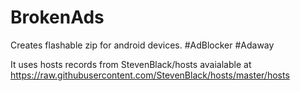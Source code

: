# BrokenAds
Creates  flashable zip   for android devices.  #AdBlocker #Adaway 

It uses hosts records from StevenBlack/hosts avaialable at  https://raw.githubusercontent.com/StevenBlack/hosts/master/hosts

